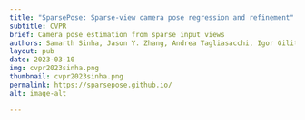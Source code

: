 ```yaml
---
title: "SparsePose: Sparse-view camera pose regression and refinement"
subtitle: CVPR
brief: Camera pose estimation from sparse input views
authors: Samarth Sinha, Jason Y. Zhang, Andrea Tagliasacchi, Igor Gilitschenski, David B. Lindell,
layout: pub 
date: 2023-03-10
img: cvpr2023sinha.png
thumbnail: cvpr2023sinha.png
permalink: https://sparsepose.github.io/ 
alt: image-alt

---
```

